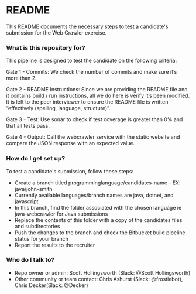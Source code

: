 # README #

This README documents the necessary steps to test a candidate's submission for the Web Crawler exercise.

### What is this repository for? ###

This pipeline is designed to test the candidate on the following criteria:

Gate 1 - Commits: We check the number of commits and make sure it’s more than 2.

Gate 2 - README Instructions: Since we are providing the README file and it contains build / run instructions, all we do here is verify it’s been modified. It is left to the peer interviewer to ensure the README file is written “effectively (spelling, language, structure)”. 

Gate 3 - Test: Use sonar to check if test coverage is greater than 0% and that all tests pass.

Gate 4 - Output: Call the webcrawler service with the static website and compare the JSON response with an expected value. 

### How do I get set up? ###

To test a candidate's submission, follow these steps:
* Create a branch titled programminglanguage/candidates-name - EX: java/john-smith
* Currently available languages/branch names are java, dotnet, and javascript
* In this branch, find the folder associated with the chosen language ie java-webcrawler for Java submissions
* Replace the contents of this folder with a copy of the candidates files and subdirectories
* Push the changes to the branch and check the Bitbucket build pipeline status for your branch
* Report the results to the recruiter

### Who do I talk to? ###

* Repo owner or admin: Scott Hollingsworth (Slack: @Scott Hollingsworth)
* Other community or team contact: Chris Ashurst (Slack: @frostiebot), Chris Decker(Slack: @Decker)